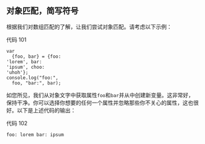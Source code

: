 ## 对象匹配，简写符号

根据我们对数组匹配的了解，让我们尝试对象匹配。请考虑以下示例：

代码 101

```
var
  {foo, bar} = {foo:
'lorem', bar:
'ipsum', choo:
'uhoh'}; 
console.log("foo:",
  foo, "bar:", bar);

```

如您所见，我们从对象文字中获取属性`foo`和`bar`并从中创建新变量。这非常好，保持干净。你可以选择你想要的任何一个属性并忽略那些你不关心的属性，这也很好。以下是上述代码的输出：

代码 102

```
foo: lorem bar: ipsum

```